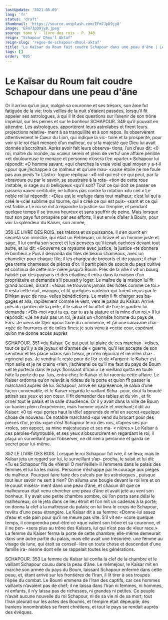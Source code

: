 ```yaml
---
lastUpdate: '2021-05-09'
lang: 'fr'
status: 'draft'
thumbnail: 'https://source.unsplash.com/EFm7JpD9jy8'
image: 'EFm7JpD9jy8.jpeg'
source: tome V - livre des rois - P. 348
reign: "Schapour Dhou'l Aktaf"
reign-slug: 'regne-de-schapour-dhoul-aktaf'
title: "Le Kaïsar du Roum fait coudre Schapour dans une peau d'âne | Le Livre des Rois | Shâhnâmeh"
tags: []
order: '005'
---
```


# Le Kaïsar du Roum fait coudre Schapour dans une peau d'âne

Or il arriva qu’un jour, malgré sa couronne et ses trésors, son âme fut fatiguée de la vie; trois veilles
de la nuit s’étaient passées, lorsqu’il fit appeler ses astrologues, à qui il lit des questions sur l’avenir de son trône impérial, sur les peines et sur le bonheur
SCHAPOUR. 349 qu’il pouvait en attendre. Les astrologues. apportèrent
leurs astrolabes et firent leurs. projections relative-
ment à sa tranquillité et à son repos. Ils observèrent
attentivement le Cœur du Lion, qui indique la vic- toire et la prospérité, pour voir si le roi était menacé
d’un malheur, ou si la majesté que Dieu lui avait donnée s’accroîtrait. Après avoir fait leurs observa- tions, l’un d’eux dit: «0 roi, maître du monde, au «cœur serein et plein de vertu! une affaire pénible «et douloureuse te menace et personne n’osera t’en «parler.» Schapour lui répondit: «O homme savant;
«qui cherches la vraie voiel quel moyen y a-t-il «pour que j’échappe à ce malheur et qu’une mau-
«vaise étoile ne me foule pas aux pieds ’I» L’astro-
logue répliqua : «0 roil qui est-ce qui peut, par la «bravoure ou par le savoir, se soustraire à la rota- «tion de cette roue instable, si sage ou si belliqueux «qu’il soit? Tout ce qui doit se passer se passera «avec certitude; ne luttons pas contre la rotation «du ciel.» Le noble roi lui répondit : «Dieu est le «refuge dans tout malheur; c’est lui qui a créé le
«ciel sublime qui tourne, qui a créé ce qui est puis- «sant et ce qui est faible.»
Le roi se mit à répandre la justice sur l’empire,
et pendant quelque temps il se trouva heureux et sans souffrir de peine. Mais lorsque tout son pays fut prospère par ses efforts, il eut envie d’aller à Boum, pour voir la splendeur du Kaiser, son armée,

350 LE LIVRE DES ROIS.
ses trésors et sa puissance. Il s’en ouvrit en secretà
son ministre, qui était un Pehlewan, un brave et un
homme juste et sage. Il lui confia son secret et les pensées qu’il tenait cachées devant tout autre, et lui
dit: «Gouverne ce royaume avec justice, la justice «te donnera le bonheur.» Puis il demanda dix files
de beaux chameaux, avec un chamelier pour chaque file; il les chargea de brocarts et de joyaux; il char- ’ gea trente chameaux de pièces d’or. Il partit plein
de soucis du pays cultivé et continua de cette ma- nière jusqu’à Boum. Près de la ville il vit un bourg habité-par des paysans et des citadins; il entra dans la maison d’un propriétaire et demanda s’il pouvait
y loger. Le maître de la maison lui’fit grand accueil, disant : «Nous ne trouvons jamais des hôtes comme ce toi.» Il resta cette nuit, mangea, et fit quelques cadeaux qui furent reçus par le Dihkan avec de nou- velles bénédictions. Le matin il fit charger ses ba-
gages et alla, rapidement comme le vent, vers le palais du Kaïsar.
Arrivé près du gardien de la perle, il le salua et lui offrit de l’or; le gardien lui demanda : «Dis-moi «qui tu es, car tu as la stature et la mine d’un roi.»
Il lui répondit: «Je ne suis pas un roi, je suis un «honnête homme du pays de Fars. Je viens de Djez «pour faire du commerce, et j’ai une caravane char-
«gée de fourrures et de toiles fines; je suis venu à «cette cour, espérant qu’on me donne accès auprès

SGHAPOUR. 351 «du Kaisar. Ce qui peut lui plaire de ces marchan-
«dises, tout ce qu’il y a de joyaux et d’armes de
« guerre, qu’il les accepte de son serviteur et les place «dans son trésor, je m’en réjouirai et ne m’en cha-
. «grinerai pas. Je vendrai le reste pour de l’or et de «l’argent: le Kaiser est mon asile et je ne crains «rien; j’achèterai ce qu’il me faut du pays de Boum
«et le porterai dans le pays florissant d’Iran.»
Le vieillard quitta en toute hâte la porte du pa- lais, entra chez le Kaïsar et lui raconta cette affaire. Le Kaiser ordonna qu’on relevât le rideau de la
porte et qu’on fît passer le marchand auprès de lui. Schapour, arrivé en saprésence, le salua d’une façon convenable, et le Kaiser regarda le vaillant Scha- pour, dout la beauté attirait ses yeux et son cœur.
Il fit demander des tables et du vin , et fit orner tout le palais et la salle d’audience. Or il y avait dans
la ville de Boum un Iranien plein d’expérience, mais homme injuste et méchant; il dit au Kaiser: «0 toi «qui portes haut la tôle! apprends de m’ai en secret «quelque chose de nouveau. Ce notable marchand «qui vend du brocart pour des pièces d’or, je dis
«que c’est Schapour le roi des rois, d’après ses pa-
«roles, son aspect, sa mine majestueuse et ses ma- « nières.» Le Kaïsar à ces paroles-futytroublé, et ses
yeux s’obscurcirent en regardant le roi; il plaça un surveillant pour l’observer, ne dit rien à personne et garda ce secret pour lui-même.

352 LE LIVRE DES BOIS.
Lorsque le roi Schapour fut ivre, il se leva; mais
le Kaïsar jeta un regard sur lui, le surveillant s’ap- procha, le saisit et lui dit: «Tu es Schapour fils de «Nersi! O merVeiIlel» Il l’emmena dans le palais
des femmes et lui lia les mains. Personne n’échappe
par le.courage aux piéges du malheur. Pourquoi faire faire des calculs par les astrologues , puisque tout leur savoir ne sert à rien? On alluma une bougie devant le roi ivre et on le cousit miséra- ment dans une peau d’âne, et chacun dit que ce malheureux était venu chercher une peau d’âne et
avait jeté au vent son bonheur.
Il y avait une petite chambre sombre, où l’on porta sans délai le malheureux; on le jeta dans ce lieu étroit et l’on mit un cadenas à la porte; on donna la clef à la maîtresse du palais; on lui livra
le corps de Schapour, revêtu d’une peau étrangère.
Le Kaïsar dit à sa femme: «Donne-lui assez d’eau et
«de pain pour qu’il ne meure pas vite. S’il vit en-
«core quelque temps, il comprendra peut-être ce «que valent son trône et sa couronne, et il ne pen- «sera plus au trône des Kaïsars, lui qui n’est pas de
«leur race.» La femme du Kaiser ferma la porte de cette chambre; elle-même demeurait dans une autre partie du palais, mais elle avait une trésorière. une femme au visage de lune, qui était sa conseil- lère en toute chose et descendait d’une famille ira- nienne dont elle se rappelait toutes les générations.

SCHAPOUR. 353 La femme du Kaïsar lui confia la clef de la chambre
et le vaillant Schapour cousu dans la peau d’âne. Le mêmejour, le Kaïsar mit en marche son armée
du pays du Boum, laissant Schapour enfermé dans cette peau, et, étant arrivé sur les frontières de l’Iran, il lit tirer à ses troupes l’épée du combat. Le
Boumi emmena de l’lran des captifs, car ces hommes vaillants n’avaient pas de chef; il ne laissa dans l’lran ni femmes, ni hommes, ni enfants, il n’y laissa
pas de richesses, ni grandes ni petites. Ce peuple n’avait aucune nouvelle du roi Schapour, ni de sa
vie ni de sa mort; tout l’lran pleurait sur les actes
des Boumis, et l’empire était dépeuplé; des Iraniens innombrables se firent chrétiens, et tout le pays se rendait auprès des évêques.
